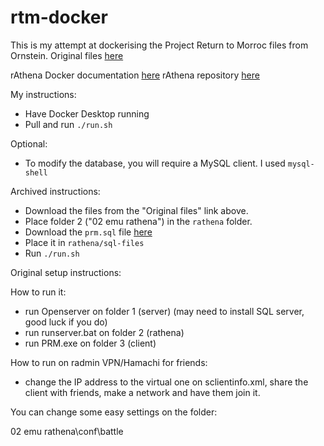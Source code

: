 # rtm-docker

This is my attempt at dockerising the Project Return to Morroc files from Ornstein. Original files [here](https://drive.google.com/drive/folders/101h6AAgqiRcII_TP4C9EZ5sTp8Y-qjs7?usp=drive_link)

rAthena Docker documentation [here](https://rathena.github.io/user-guides/installing/docker/)
rAthena repository [here](https://github.com/rathena/rathena)

My instructions:

- Have Docker Desktop running
- Pull and run `./run.sh`

Optional:

- To modify the database, you will require a MySQL client. I used `mysql-shell` 

Archived instructions:

- Download the files from the "Original files" link above. 
- Place folder 2 ("02 emu rathena") in the `rathena` folder.
- Download the `prm.sql` file [here](todo)
- Place it in `rathena/sql-files`
- Run `./run.sh`

Original setup instructions: 

How to run it:

- run Openserver on folder 1 (server) (may need to install SQL server, good luck if you do)
- run runserver.bat on folder 2 (rathena)
- run PRM.exe on folder 3 (client)

How to run on radmin VPN/Hamachi for friends:

- change the IP address to the  virtual one on sclientinfo.xml, share the client with friends, make a network and have them join it.

You can change some easy settings on the folder:

02 emu rathena\conf\battle
